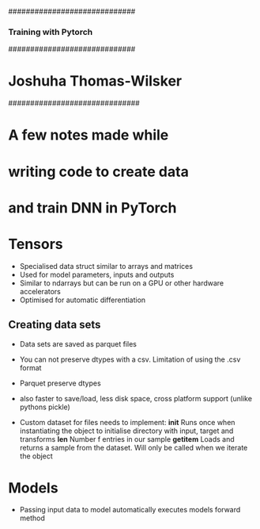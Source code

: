 #############################
### Training with Pytorch ###
#############################
# Joshuha Thomas-Wilsker
##############################
# A few notes made while
# writing code to create data
# and train DNN in PyTorch


# Tensors
- Specialised data struct similar to arrays and matrices
- Used for model parameters, inputs and outputs
- Similar to ndarrays but can be run on a GPU or other hardware accelerators
- Optimised for automatic differentiation

## Creating data sets
- Data sets are saved as parquet files
- You can not preserve dtypes with a csv. Limitation of using the .csv format
- Parquet preserve dtypes
- also faster to save/load, less disk space, cross platform support (unlike pythons pickle)

- Custom dataset for files needs to implement:
  __init__
      Runs once when instantiating the object to initialise directory with input, target and transforms
  __len__
      Number f entries in our sample
  __getitem__
      Loads and returns a sample from the dataset. Will only be called when we iterate the object


# Models
- Passing input data to model automatically executes models forward method
